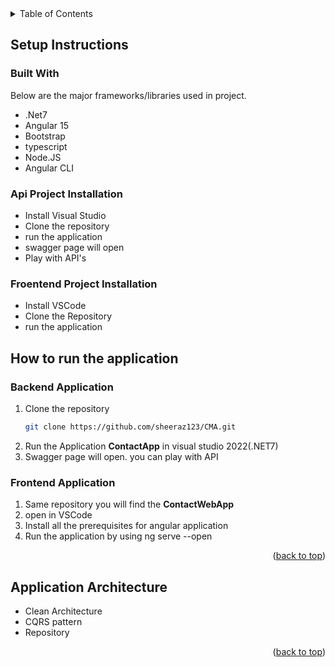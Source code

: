 
<!-- PROJECT LOGO -->

<div align="center">
  
  
</div>



<!-- TABLE OF CONTENTS -->
<details>
  <summary>Table of Contents</summary>
  <ol>
    <li><a href="#setup-instructions">Setup instructions</a>     </li>
     <li><a href="#how-to-run-the-application">How to run the application</a></li>
      <li><a href="#application-architecture">Application Architecture</a></li>
  
   </ol>
</details>



<!-- Setup instructions -->
## Setup Instructions
### Built With

Below are the major frameworks/libraries used in project.

* .Net7
* Angular 15
* Bootstrap
* typescript
* Node.JS
* Angular CLI
### Api Project Installation
* Install Visual Studio
* Clone the repository
* run the application
* swagger page will open
* Play with API's

### Froentend Project Installation
* Install VSCode
* Clone the Repository
* run the application
   

<!-- How to run the application -->
## How to run the application
### Backend Application
1. Clone the repository
   ```sh
   git clone https://github.com/sheeraz123/CMA.git
   ```
2. Run the Application **ContactApp** in visual studio 2022(.NET7)
3. Swagger page will open. you can play with API

### Frontend Application
1. Same repository you will find the **ContactWebApp**
2. open in VSCode
3. Install all the prerequisites for angular application
4. Run the application by using ng serve --open
     
   

<p align="right">(<a href="#readme-top">back to top</a>)</p>



<!-- CONTACT -->
## Application Architecture

* Clean Architecture
* CQRS pattern
* Repository
  

<p align="right">(<a href="#readme-top">back to top</a>)</p>



